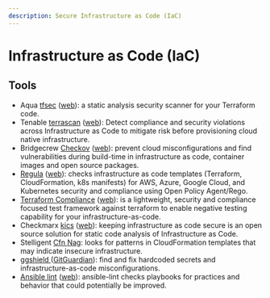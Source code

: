 ```yaml
---
description: Secure Infrastructure as Code (IaC)
---
```


# Infrastructure as Code (IaC)

## Tools

* Aqua [tfsec](https://github.com/aquasecurity/tfsec) ([web](https://aquasecurity.github.io/tfsec/)): a static analysis security scanner for your Terraform code.
* Tenable [terrascan](https://github.com/tenable/terrascan) ([web](https://runterrascan.io/)): Detect compliance and security violations across Infrastructure as Code to mitigate risk before provisioning cloud native infrastructure.
* Bridgecrew [Checkov](https://github.com/bridgecrewio/checkov) ([web](https://www.checkov.io/)): prevent cloud misconfigurations and find vulnerabilities during build-time in infrastructure as code, container images and open source packages.
* [Regula](https://github.com/fugue/regula) ([web](https://regula.dev/)): checks infrastructure as code templates (Terraform, CloudFormation, k8s manifests) for AWS, Azure, Google Cloud, and Kubernetes security and compliance using Open Policy Agent/Rego.
* [Terraform Compliance](https://github.com/terraform-compliance/cli) ([web](https://terraform-compliance.com/)): is a lightweight, security and compliance focused test framework against terraform to enable negative testing capability for your infrastructure-as-code.
* Checkmarx [kics](https://github.com/Checkmarx/kics) ([web](https://kics.io/)): keeping infrastructure as code secure is an open source solution for static code analysis of Infrastructure as Code.
* Stelligent [Cfn Nag](https://github.com/stelligent/cfn\_nag): looks for patterns in CloudFormation templates that may indicate insecure infrastructure.
* [ggshield ](https://github.com/GitGuardian/ggshield)([GitGuardian](https://www.gitguardian.com/)): find and fix hardcoded secrets and infrastructure-as-code misconfigurations.
* [Ansible lint](https://github.com/ansible/ansible-lint) ([web](https://ansible-lint.readthedocs.io/)): ansible-lint checks playbooks for practices and behavior that could potentially be improved.
